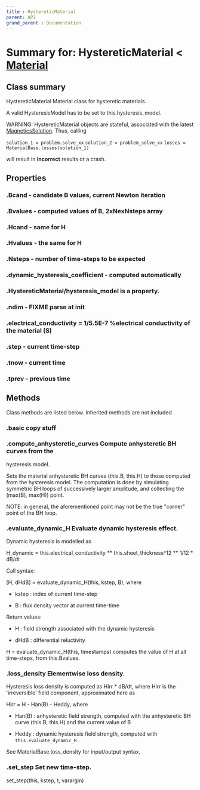 ```yaml
---
title : HystereticMaterial
parent: API
grand_parent : Documentation
---
```

# Summary for: **HystereticMaterial**  < [Material](Material.html)

## Class summary

HystereticMaterial Material class for hysteretic materials.

A valid HysteresisModel has to be set to this.hysteresis_model.

WARNING: HystereticMaterial objects are stateful, associated with the
latest [MagneticsSolution](MagneticsSolution.html). Thus, calling

`solution_1 = problem.solve_xx`
`solution_2 = problem_solve_xx`
`losses = MaterialBase.losses(solution_1)`

will result in **incorrect**  results or a crash.

## Properties

### .**Bcand** - candidate B values, current Newton iteration

### .**Bvalues** - computed values of B, 2xNexNsteps array

### .**Hcand** - same for H

### .**Hvalues** - the same for H

### .**Nsteps** - number of time-steps to be expected

### .**dynamic_hysteresis_coefficient** - computed automatically

### .HystereticMaterial/**hysteresis_model** is a property.

### .**ndim** - FIXME parse at init

### .electrical_conductivity = 1/5.5E-7 %electrical conductivity of the material (S)

### .**step** - current time-step

### .**tnow** - current time

### .**tprev** - previous time


## Methods

Class methods are listed below. Inherited methods are not included.

### .basic copy stuff

### .**compute_anhysteretic_curves** Compute anhysteretic BH curves from the
hysteresis model.

Sets the material anhysteretic BH curves (this.B, this.H) to those
computed from the hysteresis model. The computation is done by simulating
symmetric BH loops of successively larger amplitude, and collecting the
(max(B), max(H)) point.

NOTE: in general, the aforementioned point may not be the true "corner"
point of the BH loop.

### .**evaluate_dynamic_H** Evaluate dynamic hysteresis effect.

Dynamic hysteresis is modelled as

H_dynamic = this.electrical_conductivity ** this.sheet_thickness^12 **
1/12 * dB/dt

Call syntax:

[H, dHdB] = evaluate_dynamic_H(this, kstep, B), where

* kstep : index of current time-step

* B : flux density vector at current time-time

Return values:

* H : field strength associated with the dynamic hysteresis

* dHdB : differential reluctivity

H = evaluate_dynamic_H(this, timestamps) computes the value of H at all
time-steps, from this.Bvalues.

### .**loss_density** Elementwise loss density.

Hysteresis loss density is computed as Hirr * dB/dt, where Hirr is the
'irreversible' field component, approximated here as

Hirr = H - Han(B) - Heddy, where

* Han(B) : anhysteretic field strength, computed with the anhysteretic
BH curve (this.B, this.H) and the current value of B

* Heddy : dynamic hysteresis field strength, computed with
`this.evaluate_dynamic_H` .

See MaterialBase.loss_density for input/output syntax.

### .**set_step** Set new time-step.

set_step(this, kstep, t, varargin)


